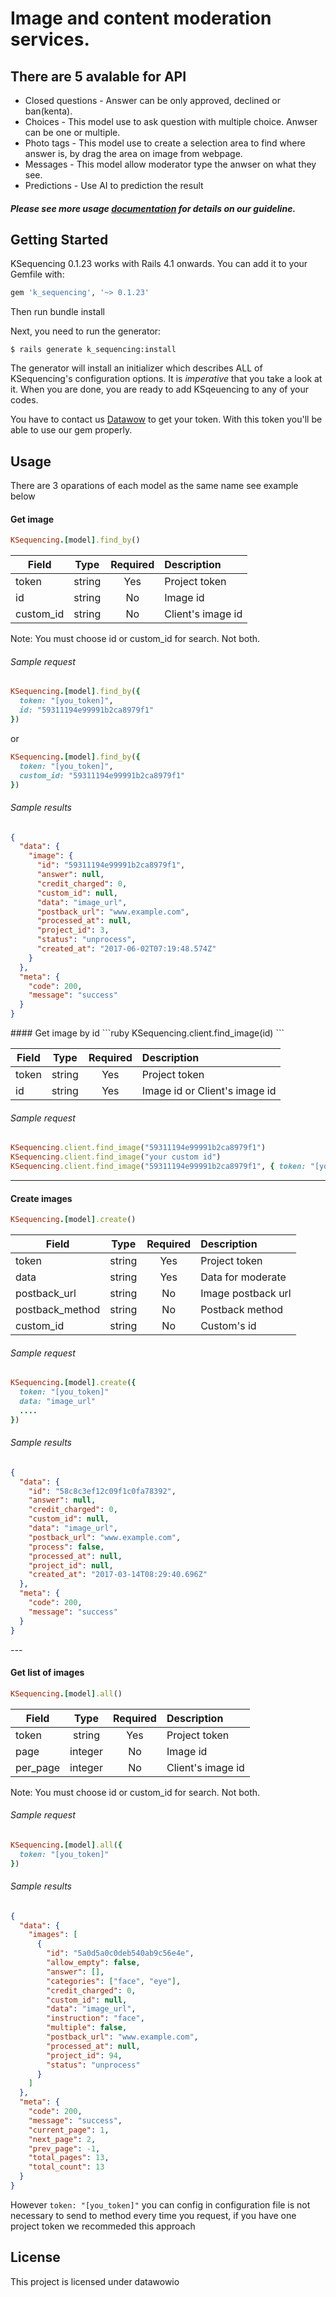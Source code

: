 # Image and content moderation services.


## There are 5 avalable for API
* Closed questions - Answer can be only approved, declined or ban(kenta).
* Choices - This model use to ask question with multiple choice. Anwser can be one or multiple.
* Photo tags - This model use to create a selection area to find where answer is, by drag the area on image from webpage.
* Messages - This model allow moderator type the anwser on what they see.
* Predictions - Use AI to prediction the result

##### Please see more usage [documentation](docs/documentation.md) for details on our guideline.



## Getting Started

KSequencing 0.1.23 works with Rails 4.1 onwards. You can add it to your Gemfile with:
```ruby
gem 'k_sequencing', '~> 0.1.23'
```
Then run bundle install

Next, you need to run the generator:

```console
$ rails generate k_sequencing:install
```

The generator will install an initializer which describes ALL of KSequencing's configuration options. It is *imperative* that you take a look at it. When you are done, you are ready to add KSqeuencing to any of your codes.

You have to contact us [Datawow](https://datawow.io/pages/contact) to get your token. With this token you'll be able to use our gem properly.

## Usage
There are 3 oparations of each model as the same name see example below

#### Get image
```ruby
KSequencing.[model].find_by()
```

| Field        | Type           | Required  | Description |
| ------------- |:-------------:| :----:| :-----|
|token | string     |    Yes | Project token |
| id	     | string      |   No | Image id|
|custom_id | string     |    No | Client's image id |\

Note: You must choose id or custom_id for search. Not both.

###### Sample request

```ruby
KSequencing.[model].find_by({
  token: "[you_token]",
  id: "59311194e99991b2ca8979f1"
})
```

or

```ruby
KSequencing.[model].find_by({
  token: "[you_token]",
  custom_id: "59311194e99991b2ca8979f1"
})
```

###### Sample results
```json
{
  "data": {
    "image": {
      "id": "59311194e99991b2ca8979f1",
      "answer": null,
      "credit_charged": 0,
      "custom_id": null,
      "data": "image_url",
      "postback_url": "www.example.com",
      "processed_at": null,
      "project_id": 3,
      "status": "unprocess",
      "created_at": "2017-06-02T07:19:48.574Z"
    }
  },
  "meta": {
    "code": 200,
    "message": "success"
  }
}
```
<Enter>
#### Get image by id
```ruby
KSequencing.client.find_image(id)
```

| Field        | Type           | Required  | Description |
| ------------- |:-------------:| :----:| :-----|
| token         | string        | Yes   | Project token |
| id            | string        | Yes   | Image id or Client's image id|

###### Sample request

```ruby
KSequencing.client.find_image("59311194e99991b2ca8979f1")
KSequencing.client.find_image("your custom id")
KSequencing.client.find_image("59311194e99991b2ca8979f1", { token: "[you_token]" })
```
---
#### Create images

```ruby
KSequencing.[model].create()
```

| Field        | Type           | Required  | Description |
| ------------- |:-------------:| :-----:| :-----|
| token         | string     |    Yes | Project token |
| data          | 	string | Yes |Data for moderate|
| postback_url  | string      | No | Image postback url|
| postback_method | 	string | No |Postback method|
| custom_id	    | string      |   No |Custom's id|

###### Sample request

```ruby
KSequencing.[model].create({
  token: "[you_token]"
  data: "image_url"
  ....
})
```

###### Sample results
```json
{
  "data": {
    "id": "58c8c3ef12c09f1c0fa78392",
    "answer": null,
    "credit_charged": 0,
    "custom_id": null,
    "data": "image_url",
    "postback_url": "www.example.com",
    "process": false,
    "processed_at": null,
    "project_id": null,
    "created_at": "2017-03-14T08:29:40.696Z"
  },
  "meta": {
    "code": 200,
    "message": "success"
  }
}
```
<Enter>
---

#### Get list of images
```ruby
KSequencing.[model].all()
```

| Field        | Type           | Required  | Description |
| ------------- |:-------------:| :----:| :-----|
|token | string     |    Yes | Project token |
| page	     | integer       |   No | Image id|
|per_page | integer      |    No | Client's image id |\

Note: You must choose id or custom_id for search. Not both.

###### Sample request

```ruby
KSequencing.[model].all({
  token: "[you_token]"
})
```


###### Sample results
```json
{
  "data": {
    "images": [
      {
        "id": "5a0d5a0c0deb540ab9c56e4e",
        "allow_empty": false,
        "answer": [],
        "categories": ["face", "eye"],
        "credit_charged": 0,
        "custom_id": null,
        "data": "image_url",
        "instruction": "face",
        "multiple": false,
        "postback_url": "www.example.com",
        "processed_at": null,
        "project_id": 94,
        "status": "unprocess"
      }
    ]
  },
  "meta": {
    "code": 200,
    "message": "success",
    "current_page": 1,
    "next_page": 2,
    "prev_page": -1,
    "total_pages": 13,
    "total_count": 13
  }
}
```
<Enter>

However `token: "[you_token]"` you can config in configuration file is not necessary to send to method every time you request, if you have one project token we recommeded this approach

## License

This project is licensed under datawowio
